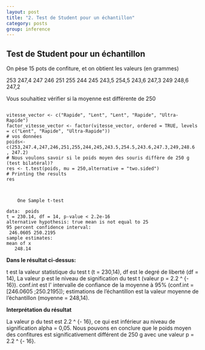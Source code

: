 ```yaml
---
layout: post
title: "2. Test de Student pour un échantillon"
category: posts
group: inference
---
```


<script async src="https://www.googletagmanager.com/gtag/js?id=UA-15159522-6"></script>
<script>
  window.dataLayer = window.dataLayer || [];
  function gtag(){dataLayer.push(arguments);}
  gtag('js', new Date());

  gtag('config', 'UA-15159522-6');
</script>


<script src="https://cdnjs.cloudflare.com/ajax/libs/mathjax/2.7.2/MathJax.js?config=TeX-MML-AM_CHTML"></script>

<h2>Test de Student pour un échantillon</h2>

On pèse 15 pots de confiture, et on obtient les valeurs (en grammes)

253  247,4  247  246  251  255  244  245  243,5  254,5  243,6  247,3  249  248,6  247,2

Vous souhaitiez vérifier si la moyenne est différente de 250

<html>
<head>
<meta http-equiv="Content-Type" content="text/html; charset=utf-8" />
<style>
.dcl__index-module__console--2YAI1, .dcl__index-module__editor--m_p4P {font-size: 15px !important; }
.lm_header .lm_tab .lm_title {font-size: 15px !important;}
.dcl__Button-module__extra-small--2toEt, .dcl__Button-module__small--1VJc5 {font-size: 15px;}
</style>
</head>
        <body>
        	<script type="text/javascript" src="//cdn.datacamp.com/dcl-react.js.gz"></script>
			<div data-datacamp-exercise data-lang="r">
        	<code data-type="sample-code">
vitesse_vector <- c("Rapide", "Lent", "Lent", "Rapide", "Ultra-Rapide")
factor_vitesse_vector <- factor(vitesse_vector, ordered = TRUE, levels = c("Lent", "Rapide", "Ultra-Rapide"))
# vos données
poids<-c(253,247.4,247,246,251,255,244,245,243.5,254.5,243.6,247.3,249,248.6 , 247.2)
# Nous voulons savoir si le poids moyen des souris diffère de 250 g (test bilatéral)?
res <- t.test(poids, mu = 250,alternative = "two.sided")
# Printing the results
res

</code>
</div>
</body>
</html>

<pre><code>
	One Sample t-test

data:  poids
t = 230.14, df = 14, p-value < 2.2e-16
alternative hypothesis: true mean is not equal to 25
95 percent confidence interval:
 246.0605 250.2195
sample estimates:
mean of x
   248.14
</code></pre>

<b>Dans le résultat ci-dessus:</b>

t est la valeur statistique du test t (t = 230,14),
df est le degré de liberté (df = 14),
La valeur p est le niveau de signification du test t (valeur p = 2.2 ^ {- 16}).
conf.int est l' intervalle de confiance de la moyenne à 95% (conf.int = [246.0605 ;250.2195]);
estimations de l’échantillon est la valeur moyenne de l’échantillon (moyenne = 248,14).

<b>Interprétation du résultat</b>

La valeur p du test est 2.2 ^ {- 16}, ce qui est inférieur au niveau de signification alpha = 0,05. Nous pouvons en conclure que le poids moyen des confitures est significativement différent de 250 g avec une valeur p = 2.2 ^ {- 16}.
